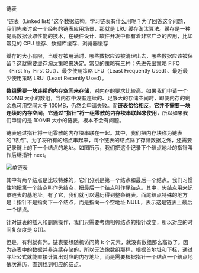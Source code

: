 链表

“链表（Linked list）”这个数据结构。学习链表有什么用呢？为了回答这个问题，我们先来讨论一个经典的链表应用场景，那就是 LRU 缓存淘汰算法。缓存是一种提高数据读取性能的技术，在硬件设计、软件开发中都有着非常广泛的应用，比如常见的 CPU 缓存、数据库缓存、浏览器缓存

缓存的大小有限，当缓存被用满时，哪些数据应该被清理出去，哪些数据应该被保留？这就需要缓存淘汰策略来决定。常见的策略有三种：先进先出策略 FIFO（First In，First Out）、最少使用策略 LFU（Least Frequently Used）、最近最少使用策略 LRU（Least Recently Used）。

**数组需要一块连续的内存空间来存储**，对内存的要求比较高。如果我们申请一个 100MB 大小的数组，当内存中没有连续的、足够大的存储空间时，即便内存的剩余总可用空间大于 100MB，仍然会申请失败。而**链表恰恰相反，它并不需要一块连续的内存空间，它通过“指针”将一组零散的内存块串联起来使用**，所以如果我们申请的是 100MB 大小的链表，根本不会有问题。

链表通过指针将一组零散的内存块串联在一起。其中，我们把内存块称为链表的“结点”。为了将所有的结点串起来，每个链表的结点除了存储数据之外，还需要记录链上的下一个结点的地址。如图所示，我们把这个记录下个结点地址的指针叫作后继指针 next。

![单链表](C:\Users\56515\Desktop\blog\blog_\数据结构\单链表.jpg)

其中有两个结点是比较特殊的，它们分别是第一个结点和最后一个结点。我们习惯性地把第一个结点叫作头结点，把最后一个结点叫作尾结点。其中，头结点用来记录链表的基地址。有了它，我们就可以遍历得到整条链表。而尾结点特殊的地方是：指针不是指向下一个结点，而是指向一个空地址 NULL，表示这是链表上最后一个结点。

针对链表的插入和删除操作，我们只需要考虑相邻结点的指针改变，所以对应的时间复杂度是 O(1)。

但是，有利就有弊。链表要想随机访问第 k 个元素，就没有数组那么高效了。因为链表中的数据并非连续存储的，所以无法像数组那样，根据首地址和下标，通过寻址公式就能直接计算出对应的内存地址，而是需要根据指针一个结点一个结点地依次遍历，直到找到相应的结点。

